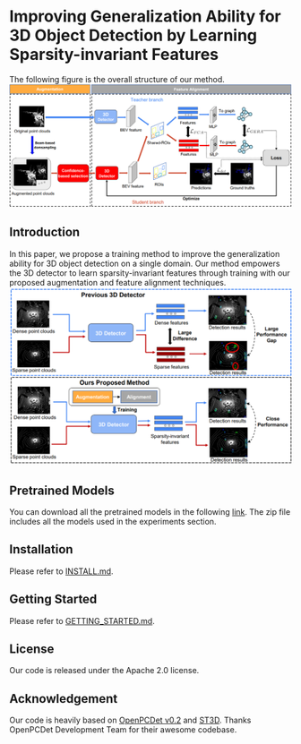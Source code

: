 # Improving Generalization Ability for 3D Object Detection by Learning Sparsity-invariant Features 
The following figure is the overall structure of our method.
![image](./figures/structure.png)

## Introduction
In this paper, we propose a training method to improve the generalization ability for 3D object detection on a single domain. Our method empowers the 3D detector to learn sparsity-invariant features through training with our proposed augmentation and feature alignment techniques.
![image](./figures/fig1.png)

## Pretrained Models 
You can download all the pretrained models in the following [link](https://drive.google.com/file/d/1dE-uBtGcD8EpoYxd1vOCFe6WC1GaIm3x/view?usp=drive_link). The zip file includes all the models used in the experiments section.


## Installation

Please refer to [INSTALL.md](docs/INSTALL.md).

## Getting Started

Please refer to [GETTING_STARTED.md](docs/GETTING_STARTED.md).

## License

Our code is released under the Apache 2.0 license.

## Acknowledgement

Our code is heavily based on [OpenPCDet v0.2](https://github.com/open-mmlab/OpenPCDet/tree/v0.2.0) and [ST3D](https://github.com/CVMI-Lab/ST3D). Thanks OpenPCDet Development Team for their awesome codebase.
